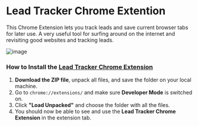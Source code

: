 # Lead Tracker Chrome Extention
This Chrome Extension lets you track leads and save current browser tabs for later use. A very useful tool for surfing around on the internet and revisiting good websites and tracking leads.

![image](https://github.com/user-attachments/assets/8a751881-5a01-4840-8f8d-942eb96e53db)


### How to Install the [Lead Tracker Chrome Extension](#)

1. **Download the ZIP file**, unpack all files, and save the folder on your local machine.
2. Go to `chrome://extensions/` and make sure **Developer Mode** is switched on.
3. Click **"Load Unpacked"** and choose the folder with all the files.
4. You should now be able to see and use the **Lead Tracker Chrome Extension** in the extension tab.



